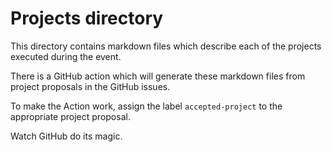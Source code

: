 # Projects directory

This directory contains markdown files which describe each of the projects executed during the event.

There is a GitHub action which will generate these markdown files from project proposals in the GitHub issues. 

To make the Action work, assign the label `accepted-project` to the appropriate project proposal.

Watch GitHub do its magic.
